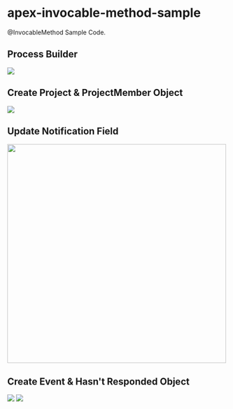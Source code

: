 # apex-invocable-method-sample
@InvocableMethod Sample Code.

## Process Builder
<img src="http://cdn-ak.f.st-hatena.com/images/fotolife/t/tyoshikawa1106/20150309/20150309223306.png" />

## Create Project & ProjectMember Object
<img src="http://cdn-ak.f.st-hatena.com/images/fotolife/t/tyoshikawa1106/20150309/20150309224047.png" />

## Update Notification Field
<img src="http://cdn-ak.f.st-hatena.com/images/fotolife/t/tyoshikawa1106/20150309/20150309224215.png" width="500px" />

## Create Event & Hasn't Responded Object
<img src="http://cdn-ak.f.st-hatena.com/images/fotolife/t/tyoshikawa1106/20150309/20150309225046.png" />

<img src="http://cdn-ak.f.st-hatena.com/images/fotolife/t/tyoshikawa1106/20150309/20150309225055.png" />
